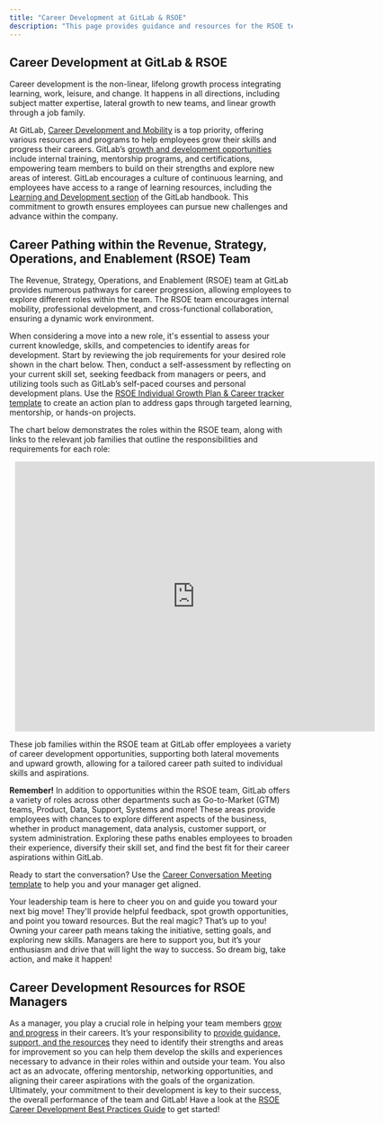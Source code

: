 ```yaml
---
title: "Career Development at GitLab & RSOE"
description: "This page provides guidance and resources for the RSOE team related to Growth & Development"
---
```

## Career Development at GitLab & RSOE

Career development is the non-linear, lifelong growth process integrating learning, work, leisure, and change. It happens in all directions, including subject matter expertise, lateral growth to new teams, and linear growth through a job family.

At GitLab, [Career Development and Mobility](/handbook/people-group/learning-and-development/career-development/) is a top priority, offering various resources and programs to help employees grow their skills and progress their careers. GitLab’s [growth and development opportunities](/handbook/people-group/learning-and-development/career-development/#career-growth-opportunities) include internal training, mentorship programs, and certifications, empowering team members to build on their strengths and explore new areas of interest. GitLab encourages a culture of continuous learning, and employees have access to a range of learning resources, including the [Learning and Development section](/people-group/learning-and-development/) of the GitLab handbook. This commitment to growth ensures employees can pursue new challenges and advance within the company.

## Career Pathing within the Revenue, Strategy, Operations, and Enablement (RSOE) Team

The Revenue, Strategy, Operations, and Enablement (RSOE) team at GitLab provides numerous pathways for career progression, allowing employees to explore different roles within the team. The RSOE team encourages internal mobility, professional development, and cross-functional collaboration, ensuring a dynamic work environment.

When considering a move into a new role, it's essential to assess your current knowledge, skills, and competencies to identify areas for development. Start by reviewing the job requirements for your desired role shown in the chart below. Then, conduct a self-assessment by reflecting on your current skill set, seeking feedback from managers or peers, and utilizing tools such as GitLab’s self-paced courses and personal development plans. Use the [RSOE Individual Growth Plan & Career tracker template](https://docs.google.com/spreadsheets/d/1J6LrCN7-Z8sc2SAFPAPTKrwejJJE9onQ1iHUmW2DfHA/edit?gid=336501902#gid=336501902) to create an action plan to address gaps through targeted learning, mentorship, or hands-on projects.

The chart below demonstrates the roles within the RSOE team, along with links to the relevant job families that outline the responsibilities and requirements for each role:

<div style="width: 640px; height: 480px; margin: 10px; position: relative;">
  <iframe allowfullscreen frameborder="0" style="width:640px; height:480px" src="https://lucid.app/documents/embedded/09d696fb-4c88-447a-9e01-30524f55cdd0" id="PSUe4CHRXUyN"></iframe>
</div>

These job families within the RSOE team at GitLab offer employees a variety of career development opportunities, supporting both lateral movements and upward growth, allowing for a tailored career path suited to individual skills and aspirations.

**Remember!** In addition to opportunities within the RSOE team, GitLab offers a variety of roles across other departments such as Go-to-Market (GTM) teams, Product, Data, Support, Systems and more! These areas provide employees with chances to explore different aspects of the business, whether in product management, data analysis, customer support, or system administration. Exploring these paths enables employees to broaden their experience, diversify their skill set, and find the best fit for their career aspirations within GitLab.

Ready to start the conversation? Use the [Career Conversation Meeting template](https://docs.google.com/document/d/1Fqxoxl0LgCrjUD3_FR6FiufPqBM3R-dbbVs39JAOUrc/edit?tab=t.0) to help you and your manager get aligned.

Your leadership team is here to cheer you on and guide you toward your next big move! They'll provide helpful feedback, spot growth opportunities, and point you toward resources. But the real magic? That’s up to you! Owning your career path means taking the initiative, setting goals, and exploring new skills. Managers are here to support you, but it’s your enthusiasm and drive that will light the way to success. So dream big, take action, and make it happen!

## Career Development Resources for RSOE Managers

As a manager, you play a crucial role in helping your team members [grow and progress](/handbook/people-group/learning-and-development/career-development/#manager-responsibilities) in their careers. It’s your responsibility to [provide guidance, support, and the resources](/handbook/people-group/learning-and-development/career-development/#recomendations-for-managers-to-support-the-learning-of-team-members) they need to identify their strengths and areas for improvement so you can help them develop the skills and experiences necessary to advance in their roles within and outside your team. You also act as an advocate, offering mentorship, networking opportunities, and aligning their career aspirations with the goals of the organization. Ultimately, your commitment to their development is key to their success, the overall performance of the team and GitLab! Have a look at the [RSOE Career Development Best Practices Guide](https://docs.google.com/document/d/13gvILCumR6-kPeOo3WZNn5114vlZ2DAYDQBjoTGNfX0/edit?tab=t.0) to get started!
